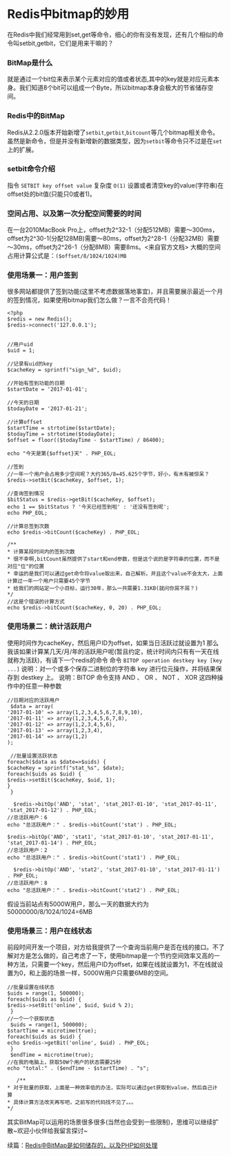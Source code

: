 # Redis中bitmap的妙用

在Redis中我们经常用到set,get等命令，细心的你有没有发现，还有几个相似的命令叫setbit,getbit，它们是用来干嘛的？

### BitMap是什么

就是通过一个bit位来表示某个元素对应的值或者状态,其中的key就是对应元素本身。我们知道8个bit可以组成一个Byte，所以bitmap本身会极大的节省储存空间。

### Redis中的BitMap

Redis从2.2.0版本开始新增了`setbit`,`getbit`,`bitcount`等几个bitmap相关命令。虽然是新命令，但是并没有新增新的数据类型，因为`setbit`等命令只不过是在`set`上的扩展。

### setbit命令介绍

指令 `SETBIT key offset value`
复杂度 `O(1)`
设置或者清空key的value(字符串)在offset处的bit值(只能只0或者1)。

### 空间占用、以及第一次分配空间需要的时间

在一台2010MacBook Pro上，offset为2^32-1（分配512MB）需要～300ms，offset为2^30-1(分配128MB)需要～80ms，offset为2^28-1（分配32MB）需要～30ms，offset为2^26-1（分配8MB）需要8ms。<来自官方文档>
大概的空间占用计算公式是：`($offset/8/1024/1024)MB`

### 使用场景一：用户签到

很多网站都提供了签到功能(这里不考虑数据落地事宜)，并且需要展示最近一个月的签到情况，如果使用bitmap我们怎么做？一言不合亮代码！

```
<?php
$redis = new Redis();
$redis->connect('127.0.0.1');


//用户uid
$uid = 1;

//记录有uid的key
$cacheKey = sprintf("sign_%d", $uid);

//开始有签到功能的日期
$startDate = '2017-01-01';

//今天的日期
$todayDate = '2017-01-21';

//计算offset
$startTime = strtotime($startDate);
$todayTime = strtotime($todayDate);
$offset = floor(($todayTime - $startTime) / 86400);

echo "今天是第{$offset}天" . PHP_EOL;

//签到
//一年一个用户会占用多少空间呢？大约365/8=45.625个字节，好小，有木有被惊呆？
$redis->setBit($cacheKey, $offset, 1);

//查询签到情况
$bitStatus = $redis->getBit($cacheKey, $offset);
echo 1 == $bitStatus ? '今天已经签到啦' : '还没有签到呢';
echo PHP_EOL;

//计算总签到次数
echo $redis->bitCount($cacheKey) . PHP_EOL;

/**
* 计算某段时间内的签到次数
* 很不幸啊,bitCount虽然提供了start和end参数，但是这个说的是字符串的位置，而不是对应"位"的位置
* 幸运的是我们可以通过get命令将value取出来，自己解析。并且这个value不会太大，上面计算过一年一个用户只需要45个字节
* 给我们的网站定一个小目标，运行30年，那么一共需要1.31KB(就问你屌不屌？)
*/
//这是个错误的计算方式
echo $redis->bitCount($cacheKey, 0, 20) . PHP_EOL;
```

### 使用场景二：统计活跃用户

使用时间作为cacheKey，然后用户ID为offset，如果当日活跃过就设置为1
那么我该如果计算某几天/月/年的活跃用户呢(暂且约定，统计时间内只有有一天在线就称为活跃)，有请下一个redis的命令
命令 `BITOP operation destkey key [key ...]`
说明：对一个或多个保存二进制位的字符串 key 进行位元操作，并将结果保存到 destkey 上。
说明：BITOP 命令支持 AND 、 OR 、 NOT 、 XOR 这四种操作中的任意一种参数

```
//日期对应的活跃用户
 $data = array( 
'2017-01-10' => array(1,2,3,4,5,6,7,8,9,10), 
'2017-01-11' => array(1,2,3,4,5,6,7,8), 
'2017-01-12' => array(1,2,3,4,5,6), 
'2017-01-13' => array(1,2,3,4), 
'2017-01-14' => array(1,2) 
); 

 //批量设置活跃状态 
foreach($data as $date=>$uids) { 
$cacheKey = sprintf("stat_%s", $date); 
foreach($uids as $uid) { 
$redis->setBit($cacheKey, $uid, 1); 
}
 }

  $redis->bitOp('AND', 'stat', 'stat_2017-01-10', 'stat_2017-01-11', 'stat_2017-01-12') . PHP_EOL; 
//总活跃用户：6 
echo "总活跃用户：" . $redis->bitCount('stat') . PHP_EOL;  

$redis->bitOp('AND', 'stat1', 'stat_2017-01-10', 'stat_2017-01-11', 'stat_2017-01-14') . PHP_EOL; 
//总活跃用户：2 
echo "总活跃用户：" . $redis->bitCount('stat1') . PHP_EOL;

  $redis->bitOp('AND', 'stat2', 'stat_2017-01-10', 'stat_2017-01-11') . PHP_EOL; 
//总活跃用户：8 
echo "总活跃用户：" . $redis->bitCount('stat2') . PHP_EOL;
```

假设当前站点有5000W用户，那么一天的数据大约为50000000/8/1024/1024=6MB

### 使用场景三：用户在线状态

前段时间开发一个项目，对方给我提供了一个查询当前用户是否在线的接口。不了解对方是怎么做的，自己考虑了一下，使用bitmap是一个节约空间效率又高的一种方法，只需要一个key，然后用户ID为offset，如果在线就设置为1，不在线就设置为0，和上面的场景一样，5000W用户只需要6MB的空间。

```
//批量设置在线状态
$uids = range(1, 500000); 
foreach($uids as $uid) { 
$redis->setBit('online', $uid, $uid % 2);
 } 
//一个一个获取状态
 $uids = range(1, 500000); 
$startTime = microtime(true); 
foreach($uids as $uid) { 
echo $redis->getBit('online', $uid) . PHP_EOL;
 }
 $endTime = microtime(true); 
//在我的电脑上，获取50W个用户的状态需要25秒 
echo "total:" . ($endTime - $startTime) . "s";

   /** 
* 对于批量的获取，上面是一种效率低的办法，实际可以通过get获取到value，然后自己计算 
* 具体计算方法改天再写吧，之前写的代码找不见了。。。 
*/
```

其实BitMap可以运用的场景很多很多(当然也会受到一些限制)，思维可以继续扩散~欢迎小伙伴给我留言探讨~

续篇：[Redis中BitMap是如何储存的，以及PHP如何处理](https://segmentfault.com/a/1190000008205145)